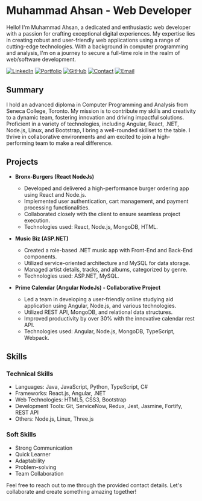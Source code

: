 # Muhammad Ahsan - Web Developer

Hello! I'm Muhammad Ahsan, a dedicated and enthusiastic web developer with a passion for crafting exceptional digital experiences. My expertise lies in creating robust and user-friendly web applications using a range of cutting-edge technologies. With a background in computer programming and analysis, I'm on a journey to secure a full-time role in the realm of web/software development. 

[![LinkedIn](https://img.shields.io/badge/LinkedIn-Connect-blue)](https://linkedin.com/in/m-ahsan01)
[![Portfolio](https://img.shields.io/badge/Portfolio-Visit%20Here-green)](https://ahsan-webcv.netlify.app)
[![GitHub](https://img.shields.io/badge/GitHub-Check%20Out%20My%20Repos-orange)](https://github.com/mahsan15)
[![Contact](https://img.shields.io/badge/Contact-Reach%20Out%20to%20Me-red)](tel:+16478363077)
[![Email](https://img.shields.io/badge/Email-Send%20Me%20an%20Email-yellow)](mailto:ahsant2709@gmail.com)


## Summary

I hold an advanced diploma in Computer Programming and Analysis from Seneca College, Toronto. My mission is to contribute my skills and creativity to a dynamic team, fostering innovation and driving impactful solutions. Proficient in a variety of technologies, including Angular, React, .NET, Node.js, Linux, and Bootstrap, I bring a well-rounded skillset to the table. I thrive in collaborative environments and am excited to join a high-performing team to make a real difference.


## Projects

- **Bronx-Burgers (React NodeJs)**
  - Developed and delivered a high-performance burger ordering app using React and Node.js.
  - Implemented user authentication, cart management, and payment processing functionalities.
  - Collaborated closely with the client to ensure seamless project execution.
  - Technologies used: React, Node.js, MongoDB, HTML.

- **Music Biz (ASP.NET)**
  - Created a role-based .NET music app with Front-End and Back-End components.
  - Utilized service-oriented architecture and MySQL for data storage.
  - Managed artist details, tracks, and albums, categorized by genre.
  - Technologies used: ASP.NET, MySQL.

- **Prime Calendar (Angular NodeJs) - Collaborative Project**
  - Led a team in developing a user-friendly online studying aid application using Angular, Node.js, and various technologies.
  - Utilized REST API, MongoDB, and relational data structures.
  - Improved productivity by over 30% with the innovative calendar rest API.
  - Technologies used: Angular, Node.js, MongoDB, TypeScript, Webpack.


## Skills

### Technical Skills

- Languages: Java, JavaScript, Python, TypeScript, C#
- Frameworks: React.js, Angular, .NET
- Web Technologies: HTML5, CSS3, Bootstrap
- Development Tools: Git, ServiceNow, Redux, Jest, Jasmine, Fortify, REST API
- Others: Node.js, Linux, Three.js

### Soft Skills

- Strong Communication
- Quick Learner
- Adaptability
- Problem-solving
- Team Collaboration

Feel free to reach out to me through the provided contact details. Let's collaborate and create something amazing together!
